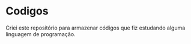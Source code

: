 # Codigos

  Criei este repositório para armazenar códigos que fiz estudando alguma linguagem de programação.
